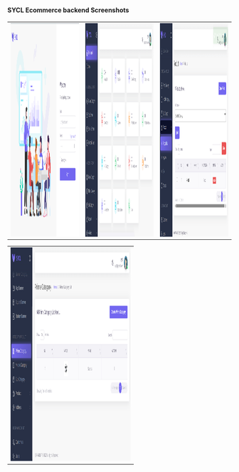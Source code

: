 #### SYCL Ecommerce backend Screenshots


<table>
  <tr>
    <td><img src="https://github.com/TanvirTamim-BD0/sycl-admin-laravel/blob/main/public/screenshot/Screenshot_1.png?raw=true" width=270 height=480></td>
    <td><img src="https://github.com/TanvirTamim-BD0/sycl-admin-laravel/blob/main/public/screenshot/Screenshot_2.png?raw=true" width=270 height=480></td>
    <td><img src="https://github.com/TanvirTamim-BD0/sycl-admin-laravel/blob/main/public/screenshot/Screenshot_3.png?raw=true" width=270 height=480></td>
  </tr>
</table>

<table>
  <tr>
    <td><img src="https://github.com/TanvirTamim-BD0/sycl-admin-laravel/blob/main/public/screenshot/Screenshot_4.png?raw=true" width=270 height=480></td>
  </tr>
</table>



